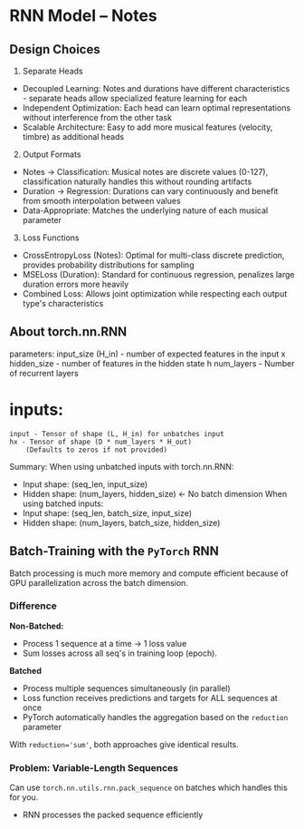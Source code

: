 # RNN Model – Notes

## Design Choices

1. Separate Heads

- Decoupled Learning: Notes and durations have different characteristics - separate heads allow specialized feature learning for each
- Independent Optimization: Each head can learn optimal representations without interference from the other task
- Scalable Architecture: Easy to add more musical features (velocity, timbre) as additional heads

2. Output Formats

- Notes → Classification: Musical notes are discrete values (0-127), classification naturally handles this without rounding artifacts
- Duration → Regression: Durations can vary continuously and benefit from smooth interpolation between values
- Data-Appropriate: Matches the underlying nature of each musical parameter

3. Loss Functions

- CrossEntropyLoss (Notes): Optimal for multi-class discrete prediction, provides probability distributions for sampling
- MSELoss (Duration): Standard for continuous regression, penalizes large duration errors more heavily
- Combined Loss: Allows joint optimization while respecting each output type's characteristics

## About torch.nn.RNN

parameters:
	input_size (H_in) - number of expected features in the input x
 	hidden_size - number of features in the hidden state h
	num_layers - Number of recurrent layers

# inputs:
	input - Tensor of shape (L, H_in) for unbatches input
	hx - Tensor of shape (D * num_layers * H_out)
		(Defaults to zeros if not provided)

Summary:
When using unbatched inputs with torch.nn.RNN:
- Input shape: (seq_len, input_size)
- Hidden shape: (num_layers, hidden_size) ← No batch dimension
When using batched inputs:
- Input shape: (seq_len, batch_size, input_size)
- Hidden shape: (num_layers, batch_size, hidden_size)


## Batch-Training with the `PyTorch` RNN

Batch processing is much more memory and compute efficient because of GPU parallelization across the batch dimension.

### Difference

**Non-Batched:**

- Process 1 sequence at a time -> 1 loss value
- Sum losses across all seq's in training loop (epoch).

**Batched**

- Process multiple sequences simultaneously (in parallel)
- Loss function receives predictions and targets for ALL sequences at once
- PyTorch automatically handles the aggregation based on the `reduction` parameter

With `reduction='sum'`, both approaches give identical results.


### Problem: Variable-Length Sequences

Can use `torch.nn.utils.rnn.pack_sequence` on batches which handles this for you.

- RNN processes the packed sequence efficiently